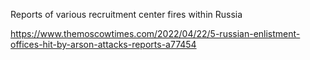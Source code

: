 Reports of various recruitment center fires within Russia


https://www.themoscowtimes.com/2022/04/22/5-russian-enlistment-offices-hit-by-arson-attacks-reports-a77454

